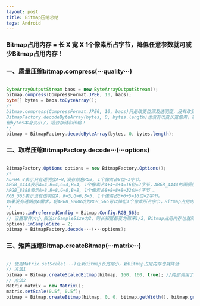```yaml
---
layout: post
title: Bitmap压缩总结
tags: Android
---
```


### Bitmap占用内存 = 长 X 宽 X 1个像素所占字节，降低任意参数就可减少Bitmap占用内存！

### 一、质量压缩bitmap.compress(···quality···)

```java

ByteArrayOutputStream baos = new ByteArrayOutputStream();
bitmap.compress(CompressFormat.JPEG, 10, baos);
byte[] bytes = baos.toByteArray();
/*
bitmap.compress(CompressFormat.JPEG, 10, baos)只是改变位深及透明度，没有改变长、宽和1个像素所占字节，
BitmapFactory.decodeByteArray(bytes, 0, bytes.length)也没有改变长宽像素，故bitmap占用内存不变，
但bytes本身变小了，适合存储和传输！
*/
bitmap = BitmapFactory.decodeByteArray(bytes, 0, bytes.length);

```

### 二、取样压缩BitmapFactory.decode···(···options)

```java

BitmapFactory.Options options = new BitmapFactory.Options();
/* 
ALPHA_8表示只有透明度A=8,没有颜色RGB, 1个像素占8位=1字节。
ARGB_4444表示A=4,R=4,G=4,B=4, 1个像素占4+4+4+4=16位=2字节，ARGB_4444的画质惨不忍睹，所以弃用。
ARGB_8888表示A=8,R=8,G=8,B=8, 1个像素占8+8+8+8=32位=4字节 。
RGB_565表示没有透明度A，R=5,G=6,B=5, 1个像素占5+6+5=16位=2字节。
如果没有透明度A需求，将ARGB_8888改为RGB_565可以降低1个像素所占字节，Bitmap占用内存也就降低
*/
options.inPreferredConfig = Bitmap.Config.RGB_565;
// 设置取样大小,假设inSampleSize为2，则长和宽都变为原来1/2，Bitmap占用内存也就降低
options.inSampleSize = 2;
bitmap = BitmapFactory.decode···(···options);

```

### 三、矩阵压缩Bitmap.createBitmap(···matrix···)

```java

// 使用Matrix.setScale(···)让新Bitmap长宽缩小，新Bitmap占用内存也就降低
// 方法1
bitmap = Bitmap.createScaledBitmap(bitmap, 160, 160, true); //内部调用了Bitmap.createBitmap(···matrix···)
// 方法2
Matrix matrix = new Matrix();
matrix.setScale(0.5f, 0.5f);
bitmap = Bitmap.createBitmap(bitmap, 0, 0, bitmap.getWidth(), bitmap.getHeight(), matrix, true);

```
